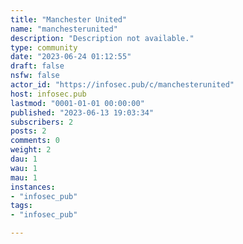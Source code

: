 ```yaml
---
title: "Manchester United" 
name: "manchesterunited"
description: "Description not available."
type: community
date: "2023-06-24 01:12:55"
draft: false
nsfw: false
actor_id: "https://infosec.pub/c/manchesterunited"
host: infosec.pub
lastmod: "0001-01-01 00:00:00"
published: "2023-06-13 19:03:34"
subscribers: 2
posts: 2
comments: 0
weight: 2
dau: 1
wau: 1
mau: 1
instances:
- "infosec_pub"
tags: 
- "infosec_pub"

---
```

